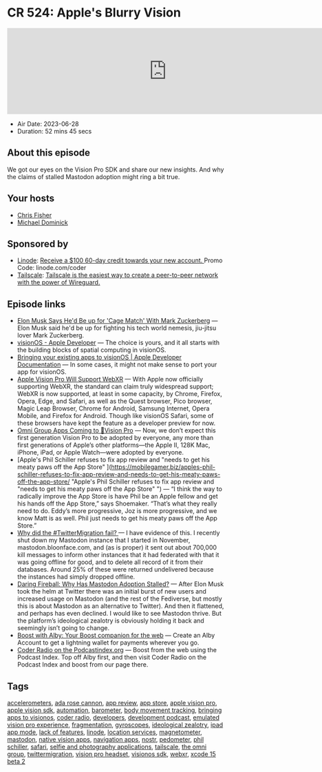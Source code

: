 # CR 524: Apple's Blurry Vision

<iframe src="https://player.fireside.fm/v2/MLf2ZzhC+-qwU1loa?theme=dark" width="740" height="200" frameborder="0" scrolling="no"></iframe>

* Air Date: 2023-06-28
* Duration: 52 mins 45 secs

## About this episode

We got our eyes on the Vision Pro SDK and share our new insights. And why the claims of stalled Mastodon adoption might ring a bit true.

## Your hosts
* [Chris Fisher](https://coder.show/hosts/chrislas)
* [Michael Dominick](https://coder.show/hosts/michael)

## Sponsored by

  * [Linode](https://linode.com/coder): [Receive a $100 60-day credit towards your new account. ](https://linode.com/coder) Promo Code: linode.com/coder
  * [Tailscale](https://tailscale.com/coder): [Tailscale is the easiest way to create a peer-to-peer network with the power of Wireguard. ](https://tailscale.com/coder)



## Episode links

  * [Elon Musk Says He'd Be up for 'Cage Match' With Mark Zuckerberg](https://www.businessinsider.com/elon-musk-mark-zuckerberg-cage-match-jiu-jitsu-2023-6?op=1 "Elon Musk Says He'd Be up for 'Cage Match' With Mark Zuckerberg") — Elon Musk said he'd be up for fighting his tech world nemesis, jiu-jitsu lover Mark Zuckerberg.
  * [visionOS - Apple Developer](https://developer.apple.com/visionos/ "visionOS - Apple Developer") — The choice is yours, and it all starts with the building blocks of spatial computing in visionOS.
  * [Bringing your existing apps to visionOS | Apple Developer Documentation](https://developer.apple.com/documentation/visionos/bringing-your-app-to-visionos "Bringing your existing apps to visionOS | Apple Developer Documentation") — In some cases, it might not make sense to port your app for visionOS.
  * [Apple Vision Pro Will Support WebXR](https://www-roadtovr-com.cdn.ampproject.org/c/s/www.roadtovr.com/apple-vision-pro-webxr-support-safari-model/amp/ "Apple Vision Pro Will Support WebXR") — With Apple now officially supporting WebXR, the standard can claim truly widespread support; WebXR is now supported, at least in some capacity, by Chrome, Firefox, Opera, Edge, and Safari, as well as the Quest browser, Pico browser, Magic Leap Browser, Chrome for Android, Samsung Internet, Opera Mobile, and Firefox for Android. Though like visionOS Safari, some of these browsers have kept the feature as a developer preview for now.
  * [Omni Group Apps Coming to 🍏Vision Pro](https://www.omnigroup.com/blog/omni-roadmap-2023-post-wwdc-update "Omni Group Apps Coming to 🍏Vision Pro") — Now, we don’t expect this first generation Vision Pro to be adopted by everyone, any more than first generations of Apple’s other platforms—the Apple II, 128K Mac, iPhone, iPad, or Apple Watch—were adopted by everyone.
  * [Apple's Phil Schiller refuses to fix app review and "needs to get his meaty paws off the App Store" ](https://mobilegamer.biz/apples-phil-schiller-refuses-to-fix-app-review-and-needs-to-get-his-meaty-paws-off-the-app-store/ "Apple's Phil Schiller refuses to fix app review and "needs to get his meaty paws off the App Store" ") — “I think the way to radically improve the App Store is have Phil be an Apple fellow and get his hands off the App Store,” says Shoemaker. “That’s what they really need to do. Eddy’s more progressive, Joz is more progressive, and we know Matt is as well. Phil just needs to get his meaty paws off the App Store.”
  * [Why did the #TwitterMigration fail? ](https://blog.bloonface.com/2023/06/12/why-did-the-twittermigration-fail/ "Why did the #TwitterMigration fail? ") — I have evidence of this. I recently shut down my Mastodon instance that I started in November, mastodon.bloonface.com, and (as is proper) it sent out about 700,000 kill messages to inform other instances that it had federated with that it was going offline for good, and to delete all record of it from their databases. Around 25% of these were returned undelivered because the instances had simply dropped offline.
  * [Daring Fireball: Why Has Mastodon Adoption Stalled?](https://daringfireball.net/linked/2023/06/23/bloonface-twitter-migration "Daring Fireball: Why Has Mastodon Adoption Stalled?") — After Elon Musk took the helm at Twitter there was an initial burst of new users and increased usage on Mastodon (and the rest of the Fediverse, but mostly this is about Mastodon as an alternative to Twitter). And then it flattened, and perhaps has even declined. I would like to see Mastodon thrive. But the platform’s ideological zealotry is obviously holding it back and seemingly isn’t going to change.
  * [Boost with Alby: Your Boost companion for the web](https://getalby.com/ "Boost with Alby: Your Boost companion for the web") — Create an Alby Account to get a lightning wallet for payments wherever you go. 
  * [Coder Radio on the Podcastindex.org](https://podcastindex.org/podcast/487548 "Coder Radio on the Podcastindex.org") — Boost from the web using the Podcast Index. Top off Alby first, and then visit Coder Radio on the Podcast Index and boost from our page there.



## Tags

[accelerometers](https://coder.show/tags/accelerometers), [ada rose cannon](https://coder.show/tags/ada%20rose%20cannon), [app review](https://coder.show/tags/app%20review), [app store](https://coder.show/tags/app%20store), [apple vision pro](https://coder.show/tags/apple%20vision%20pro), [apple vision sdk](https://coder.show/tags/apple%20vision%20sdk), [automation](https://coder.show/tags/automation), [barometer](https://coder.show/tags/barometer), [body movement tracking](https://coder.show/tags/body%20movement%20tracking), [bringing apps to visionos](https://coder.show/tags/bringing%20apps%20to%20visionos), [coder radio](https://coder.show/tags/coder%20radio), [developers](https://coder.show/tags/developers), [development podcast](https://coder.show/tags/development%20podcast), [emulated vision pro experience](https://coder.show/tags/emulated%20vision%20pro%20experience), [fragmentation](https://coder.show/tags/fragmentation), [gyroscopes](https://coder.show/tags/gyroscopes), [ideological zealotry](https://coder.show/tags/ideological%20zealotry), [ipad app mode](https://coder.show/tags/ipad%20app%20mode), [lack of features](https://coder.show/tags/lack%20of%20features), [linode](https://coder.show/tags/linode), [location services](https://coder.show/tags/location%20services), [magnetometer](https://coder.show/tags/magnetometer), [mastodon](https://coder.show/tags/mastodon), [native vision apps](https://coder.show/tags/native%20vision%20apps), [navigation apps](https://coder.show/tags/navigation%20apps), [nostr](https://coder.show/tags/nostr), [pedometer](https://coder.show/tags/pedometer), [phil schiller](https://coder.show/tags/phil%20schiller), [safari](https://coder.show/tags/safari), [selfie and photography applications](https://coder.show/tags/selfie%20and%20photography%20applications), [tailscale](https://coder.show/tags/tailscale), [the omni group](https://coder.show/tags/the%20omni%20group), [twittermigration](https://coder.show/tags/twittermigration), [vision pro headset](https://coder.show/tags/vision%20pro%20headset), [visionos sdk](https://coder.show/tags/visionos%20sdk), [webxr](https://coder.show/tags/webxr), [xcode 15 beta 2](https://coder.show/tags/xcode%2015%20beta%202)